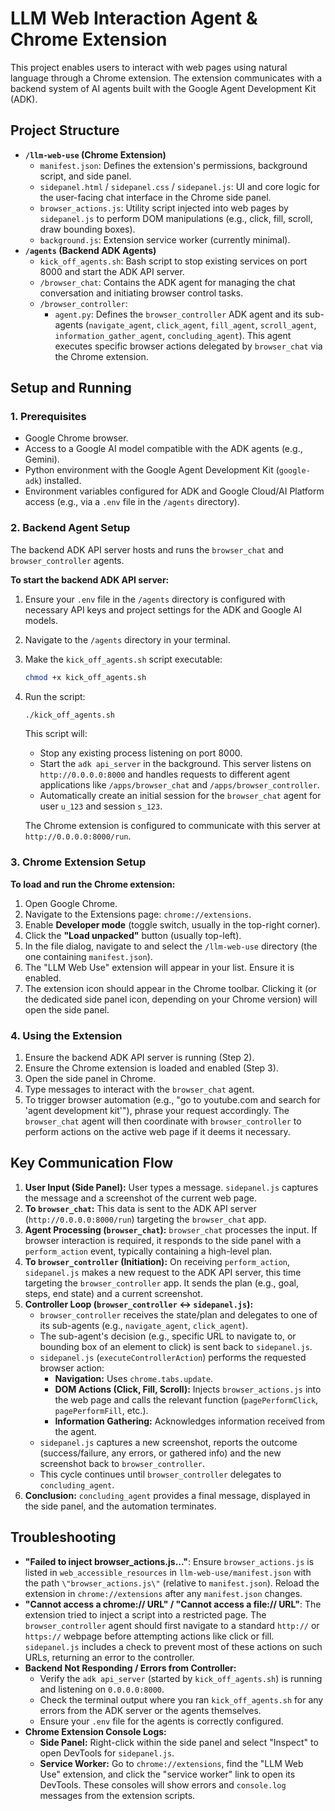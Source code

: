 # LLM Web Interaction Agent & Chrome Extension

This project enables users to interact with web pages using natural language through a Chrome extension. The extension communicates with a backend system of AI agents built with the Google Agent Development Kit (ADK).

## Project Structure

*   **`/llm-web-use` (Chrome Extension)**
    *   `manifest.json`: Defines the extension's permissions, background script, and side panel.
    *   `sidepanel.html` / `sidepanel.css` / `sidepanel.js`: UI and core logic for the user-facing chat interface in the Chrome side panel.
    *   `browser_actions.js`: Utility script injected into web pages by `sidepanel.js` to perform DOM manipulations (e.g., click, fill, scroll, draw bounding boxes).
    *   `background.js`: Extension service worker (currently minimal).
*   **`/agents` (Backend ADK Agents)**
    *   `kick_off_agents.sh`: Bash script to stop existing services on port 8000 and start the ADK API server.
    *   `/browser_chat`: Contains the ADK agent for managing the chat conversation and initiating browser control tasks.
    *   `/browser_controller`:
        *   `agent.py`: Defines the `browser_controller` ADK agent and its sub-agents (`navigate_agent`, `click_agent`, `fill_agent`, `scroll_agent`, `information_gather_agent`, `concluding_agent`). This agent executes specific browser actions delegated by `browser_chat` via the Chrome extension.

## Setup and Running

### 1. Prerequisites

*   Google Chrome browser.
*   Access to a Google AI model compatible with the ADK agents (e.g., Gemini).
*   Python environment with the Google Agent Development Kit (`google-adk`) installed.
*   Environment variables configured for ADK and Google Cloud/AI Platform access (e.g., via a `.env` file in the `/agents` directory).

### 2. Backend Agent Setup

The backend ADK API server hosts and runs the `browser_chat` and `browser_controller` agents.

**To start the backend ADK API server:**

1.  Ensure your `.env` file in the `/agents` directory is configured with necessary API keys and project settings for the ADK and Google AI models.
2.  Navigate to the `/agents` directory in your terminal.
3.  Make the `kick_off_agents.sh` script executable:
    ```bash
    chmod +x kick_off_agents.sh
    ```
4.  Run the script:
    ```bash
    ./kick_off_agents.sh
    ```
    This script will:
    *   Stop any existing process listening on port 8000.
    *   Start the `adk api_server` in the background. This server listens on `http://0.0.0.0:8000` and handles requests to different agent applications like `/apps/browser_chat` and `/apps/browser_controller`.
    *   Automatically create an initial session for the `browser_chat` agent for user `u_123` and session `s_123`.

    The Chrome extension is configured to communicate with this server at `http://0.0.0.0:8000/run`.

### 3. Chrome Extension Setup

**To load and run the Chrome extension:**

1.  Open Google Chrome.
2.  Navigate to the Extensions page: `chrome://extensions`.
3.  Enable **Developer mode** (toggle switch, usually in the top-right corner).
4.  Click the **\"Load unpacked\"** button (usually top-left).
5.  In the file dialog, navigate to and select the `/llm-web-use` directory (the one containing `manifest.json`).
6.  The \"LLM Web Use\" extension will appear in your list. Ensure it is enabled.
7.  The extension icon should appear in the Chrome toolbar. Clicking it (or the dedicated side panel icon, depending on your Chrome version) will open the side panel.

### 4. Using the Extension

1.  Ensure the backend ADK API server is running (Step 2).
2.  Ensure the Chrome extension is loaded and enabled (Step 3).
3.  Open the side panel in Chrome.
4.  Type messages to interact with the `browser_chat` agent.
5.  To trigger browser automation (e.g., \"go to youtube.com and search for \'agent development kit\'\"), phrase your request accordingly. The `browser_chat` agent will then coordinate with `browser_controller` to perform actions on the active web page if it deems it necessary.

## Key Communication Flow

1.  **User Input (Side Panel):** User types a message. `sidepanel.js` captures the message and a screenshot of the current web page.
2.  **To `browser_chat`:** This data is sent to the ADK API server (`http://0.0.0.0:8000/run`) targeting the `browser_chat` app.
3.  **Agent Processing (`browser_chat`):** `browser_chat` processes the input. If browser interaction is required, it responds to the side panel with a `perform_action` event, typically containing a high-level plan.
4.  **To `browser_controller` (Initiation):** On receiving `perform_action`, `sidepanel.js` makes a new request to the ADK API server, this time targeting the `browser_controller` app. It sends the plan (e.g., goal, steps, end state) and a current screenshot.
5.  **Controller Loop (`browser_controller` <-> `sidepanel.js`):**
    *   `browser_controller` receives the state/plan and delegates to one of its sub-agents (e.g., `navigate_agent`, `click_agent`).
    *   The sub-agent's decision (e.g., specific URL to navigate to, or bounding box of an element to click) is sent back to `sidepanel.js`.
    *   `sidepanel.js` (`executeControllerAction`) performs the requested browser action:
        *   **Navigation:** Uses `chrome.tabs.update`.
        *   **DOM Actions (Click, Fill, Scroll):** Injects `browser_actions.js` into the web page and calls the relevant function (`pagePerformClick`, `pagePerformFill`, etc.).
        *   **Information Gathering:** Acknowledges information received from the agent.
    *   `sidepanel.js` captures a new screenshot, reports the outcome (success/failure, any errors, or gathered info) and the new screenshot back to `browser_controller`.
    *   This cycle continues until `browser_controller` delegates to `concluding_agent`.
6.  **Conclusion:** `concluding_agent` provides a final message, displayed in the side panel, and the automation terminates.

## Troubleshooting

*   **\"Failed to inject browser_actions.js...\"**: Ensure `browser_actions.js` is listed in `web_accessible_resources` in `llm-web-use/manifest.json` with the path `\"browser_actions.js\"` (relative to `manifest.json`). Reload the extension in `chrome://extensions` after any `manifest.json` changes.
*   **\"Cannot access a chrome:// URL\" / \"Cannot access a file:// URL\"**: The extension tried to inject a script into a restricted page. The `browser_controller` agent should first navigate to a standard `http://` or `https://` webpage before attempting actions like click or fill. `sidepanel.js` includes a check to prevent most of these actions on such URLs, returning an error to the controller.
*   **Backend Not Responding / Errors from Controller:**
    *   Verify the `adk api_server` (started by `kick_off_agents.sh`) is running and listening on `0.0.0.0:8000`.
    *   Check the terminal output where you ran `kick_off_agents.sh` for any errors from the ADK server or the agents themselves.
    *   Ensure your `.env` file for the agents is correctly configured.
*   **Chrome Extension Console Logs:**
    *   **Side Panel:** Right-click within the side panel and select \"Inspect\" to open DevTools for `sidepanel.js`.
    *   **Service Worker:** Go to `chrome://extensions`, find the \"LLM Web Use\" extension, and click the \"service worker\" link to open its DevTools.
    These consoles will show errors and `console.log` messages from the extension scripts.